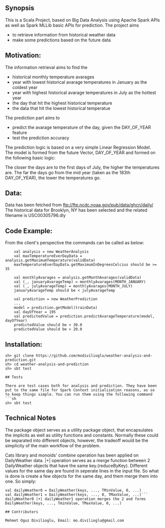 ## Synopsis

This is a Scala Project, based on Big Data Analysis using Apache Spark APIs as well as Spark MLLib basic APIs for prediction. The project aims 
- to retrieve information from historical weather data
- make some predictions based on the future data

## Motivation:

The information retrieval aims to find the 
- historical monthly temperature avarages
- year with lowest historical avarage temperatures in January as the coldest year
- year with highest historical avarage temperatures in July as the hottest year
- the day that hit the highest historical temperature
- the data that hit the lowest historical temperatue

The prediction part aims to
- predict the avarage temperature of the day, given the DAY_OF_YEAR feature
- test the prediction accuracy

The prediction logic is based on a very simple Linear Regression Model. 
The model is formed from the future Vector, DAY_OF_YEAR and formed on the following basic logic:

The closer the days are to the first days of July, the higher the temperatures are.
The far the days go from the mid year (taken as the 183th DAY_OF_YEAR), the lower the temperatures go.

## Data:

Data has been fetched from 
ftp://ftp.ncdc.noaa.gov/pub/data/ghcn/daily/
The historical data for Brooklyn, NY has been selected and the related filename is 
USC00305796.dly

## Code Example: 

From the client's perspective the commands can be called as below:
```
	val analysis = new WeatherAnalysis
    val maxTemperatureEverDayData = analysis.getMaximumTemperature(validData)
    maxTemperatureEverDayData.getMaximumInDegreesCelcius should be >= 35

    val monthlyAvarages = analysis.getMonthAvarages(validData)
    val (_, januaryAvarageTemp) = monthlyAvarages(MONTH_JANUARY)
    val (_, julyAvarageTemp) = monthlyAvarages(MONTH_JULY)
    januaryAvarageTemp should be < julyAvarageTemp 
```

```
	val prediction = new WeatherPrediction
    ...
    model = prediction.getModel(trainData)
    val dayOfYear = 195
    val predictedValue = prediction.predictAvarageTemperature(model, dayOfYear)
    predictedValue should be < 30.0
    predictedValue should be > 20.0
```
## Installation:
```
sh> git clone https://github.com/modivilioglu/weather-analysis-and-prediction.git
sh> cd weather-analysis-and-prediction
sh> sbt test

## Tests

There are test cases both for analysis and prediction. They have been put to the same file for Spark Context initialization reasons, as so to keep things simple. You can run them using the following command
```sh
sh> sbt test
```

## Technical Notes
The package object serves as a utility package object, that encapsulates the implicits as well as utility functions and constants. Normally these could be
separated into different objects, however, the tradeoff would be the simplicity of the main workflow of the problem.

Cats library and monoids' combine operation has been applied on DailyWeather data.
|+| operation serves as a merge function between 2 DailyWeather objects
that have the same key.(reduceByKey). Different values for the same day
are found in seperate lines in the input file. So what is done is
create a few objects for the same day, and them merge them into one.
So simply:
```
val dailyWeather0 = DailyWeather(keys, ..., TMinValue, 0, ...)
val dailyWeather1 = DailyWeather(keys, ..., 0, TMaxValue, ...)```
dailyWeather0 |+| dailyWeather1 operation merges the 2 and forms
DailyWeather(keys, ..., TminValue, TMaxValue, 0, ...)

## Contributors

Mehmet Oguz Divilioglu, Email: mo.divilioglu@gmail.com

